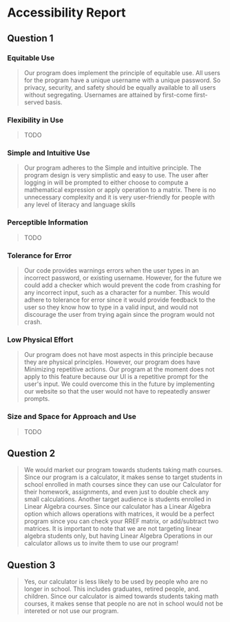 # Accessibility Report

## Question 1

### Equitable Use
> Our program does implement the principle of equitable use. All users for the program have a unique username with a unique password. So privacy, security, and safety should be equally available to all users without segregating. Usernames are attained by first-come first-served basis.
###  Flexibility in Use
> TODO
### Simple and Intuitive Use
> Our program adheres to the Simple and intuitive principle. The program design is very simplistic and easy to use. The user after logging in will be prompted to either choose to compute a mathematical expression or apply operation to a matrix. There is no unnecessary complexity and it is very user-friendly for people with any level of literacy and language skills

### Perceptible Information
> TODO
### Tolerance for Error
>  Our code provides warnings errors when the user types in an incorrect password, or existing username. However, for the future we could add a checker which would prevent the code from crashing for any incorrect input, such as a character for a number. This would adhere to tolerance for error since it would provide feedback to the user so they know how to type in a valid input, and would not discourage the user from trying again since the program would not crash. 


### Low Physical Effort
> Our program does not have most aspects in this principle because they are physical principles. However, our program does have Minimizing repetitive actions. Our program at the moment does not apply to this feature because our UI is a repetitive prompt for the user's input. We could overcome this in the future by implementing our website so that the user would not have to repeatedly answer prompts.
### Size and Space for Approach and Use
> TODO

## Question 2

> We would market our program towards students taking math courses. Since our program is a calculator, it makes sense to target students in school enrolled in math courses since they can use our Calculator for their homework, assignments, and even just to double check any small calculations. Another target audience is students enrolled in Linear Algebra courses. Since our calculator has a Linear Algebra option which allows operations with matrices, it would be a perfect program since you can check your RREF matrix, or add/subtract two matrices.
>It is important to note that we are not targeting linear algebra students only, but having Linear Algebra Operations in our calculator allows us to invite them to use our program!

## Question 3

> Yes, our calculator is less likely to be used by people who are no longer in school. This includes graduates, retired people, and. children. Since our calculator is aimed towards students taking math courses, it makes sense that people no are not in school would not be intereted or not use our program.
